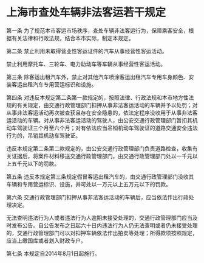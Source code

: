 # 上海市查处车辆非法客运若干规定

<!-- INFO END -->

第一条 为了规范本市客运市场秩序，查处车辆非法客运行为，保障乘客安全，根据有关法律和行政法规，结合本市实际，制定本规定。

第二条 禁止利用未取得营业性客运证件的汽车从事经营性客运活动。

禁止利用摩托车、三轮车、电力助动车等车辆从事经营性客运活动。

第三条 除客运出租汽车外，禁止对其他汽车喷涂客运出租汽车专用车身颜色、安装客运出租汽车专用营运标识和设施。

第四条 对违反本规定第二条第一款规定的，按照法律、行政法规和本市地方性法规的有关规定，由交通行政管理部门扣押从事非法客运活动的车辆并予以处罚；对从事非法客运活动再次被查获且存在安全隐患的，依法定程序没收用于从事非法客运活动的车辆。对从事非法客运活动的驾驶人，由公安交通行政管理部门暂扣其机动车驾驶证三个月至六个月；对有依法应当吊销机动车驾驶证的道路交通安全违法行为的，吊销其机动车驾驶证。

违反本规定第二条第二款规定的，由公安交通行政管理部门负责道路检查，收集有关证据后，将案件材料移送交通行政管理部门，由交通行政管理部门处以一千元以上五千元以下的罚款。

第五条 违反本规定第三条规定假冒客运出租汽车的，由交通行政管理部门没收其车辆和专用营运标识、设施，并可处以一万元以上五万元以下的罚款。

第六条 交通行政管理部门扣押从事非法客运活动的车辆后，应当依法作出行政处理决定。

无法查明违法行为人或者违法行为人逾期未接受处理的，交通行政管理部门应当及时发布公告。自公告发布之日起六十日内违法行为人仍无法查明或者仍未接受处理的，交通行政管理部门可以对扣押车辆依法作出拍卖等处理；所得款项按照规定，应当上缴国库或者划入财政专户。

第七条 本规定自2014年8月1日起施行。